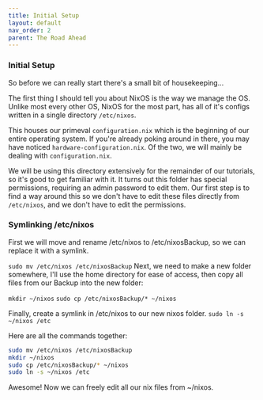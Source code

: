 ```yaml
---
title: Initial Setup
layout: default
nav_order: 2
parent: The Road Ahead
---
```


### Initial Setup
So before we can really start there's a small bit of housekeeping...

The first thing I should tell you about NixOS is the way we manage the OS.
Unlike most every other OS, NixOS for the most part, has all of it's configs written in a single directory `/etc/nixos`.

This houses our primeval `configuration.nix` which is the beginning of our entire operating system. If you're already poking around in there, you may have noticed `hardware-configuration.nix`. Of the two, we will mainly be dealing with `configuration.nix`.

We will be using this directory extensively for the remainder of our tutorials, so it's good to get familiar with it. It turns out this folder has special permissions, requiring an admin password to edit them. Our first step is to find a way around this so we don't have to edit these files directly from `/etc/nixos`, and we don't have to edit the permissions.

### Symlinking /etc/nixos

First we will move and rename /etc/nixos to /etc/nixosBackup, so we can replace it with a symlink.

`sudo mv /etc/nixos /etc/nixosBackup`
Next, we need to make a new folder somewhere, I'll use the home directory for ease of access, then copy all files from our Backup into the new folder:

`mkdir ~/nixos`
`sudo cp /etc/nixosBackup/* ~/nixos`

Finally, create a symlink in /etc/nixos to our new nixos folder.
`sudo ln -s ~/nixos /etc`

Here are all the commands together:


```bash
sudo mv /etc/nixos /etc/nixosBackup
mkdir ~/nixos
sudo cp /etc/nixosBackup/* ~/nixos
sudo ln -s ~/nixos /etc 
```
Awesome! Now we can freely edit all our nix files from ~/nixos.




